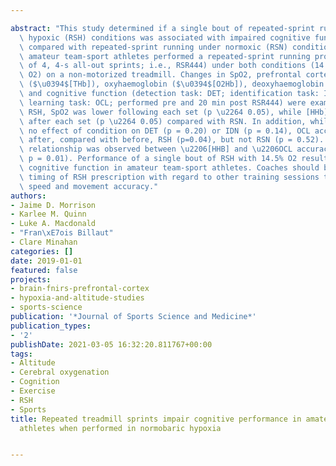 ---
abstract: "This study determined if a single bout of repeated-sprint running under\
  \ hypoxic (RSH) conditions was associated with impaired cognitive function when\
  \ compared with repeated-sprint running under normoxic (RSN) conditions. Eleven\
  \ amateur team-sport athletes performed a repeated-sprint running protocol (4 sets\
  \ of 4, 4-s all-out sprints; i.e., RSR444) under both conditions (14.5% and 20.9%\
  \ O2) on a non-motorized treadmill. Changes in SpO2, prefrontal cortex total haemoglobin\
  \ ($\u0394$[THb]), oxyhaemoglobin ($\u0394$[O2Hb]), deoxyhaemoglobin ($\u0394$[HHb])\
  \ and cognitive function (detection task: DET; identification task: IDN; one card\
  \ learning task: OCL; performed pre and 20 min post RSR444) were examined. During\
  \ RSH, SpO2 was lower following each set (p \u2264 0.05), while [HHb] was higher\
  \ after each set (p \u2264 0.05) compared with RSN. In addition, while there was\
  \ no effect of condition on DET (p = 0.20) or IDN (p = 0.14), OCL accuracy was lower\
  \ after, compared with before, RSH (p=0.04), but not RSN (p = 0.52). A significant\
  \ relationship was observed between \u2206[HHB] and \u2206OCL accuracy (r =-0.68,\
  \ p = 0.01). Performance of a single bout of RSH with 14.5% O2 resulted in impaired\
  \ cognitive function in amateur team-sport athletes. Coaches should be mindful of\
  \ timing of RSH prescription with regard to other training sessions that challenge\
  \ speed and movement accuracy."
authors:
- Jaime D. Morrison
- Karlee M. Quinn
- Luke A. Macdonald
- "Fran\xE7ois Billaut"
- Clare Minahan
categories: []
date: 2019-01-01
featured: false
projects:
- brain-fnirs-prefrontal-cortex
- hypoxia-and-altitude-studies
- sports-science
publication: '*Journal of Sports Science and Medicine*'
publication_types:
- '2'
publishDate: 2021-03-05 16:32:20.811767+00:00
tags:
- Altitude
- Cerebral oxygenation
- Cognition
- Exercise
- RSH
- Sports
title: Repeated treadmill sprints impair cognitive performance in amateur team-sport
  athletes when performed in normobaric hypoxia

---
